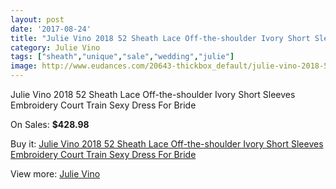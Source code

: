 ```yaml
---
layout: post
date: '2017-08-24'
title: "Julie Vino 2018 52 Sheath Lace Off-the-shoulder Ivory Short Sleeves Embroidery Court Train Sexy Dress For Bride"
category: Julie Vino
tags: ["sheath","unique","sale","wedding","julie"]
image: http://www.eudances.com/20643-thickbox_default/julie-vino-2018-52-sheath-lace-off-the-shoulder-ivory-short-sleeves-embroidery-court-train-sexy-dress-for-bride.jpg
---
```

Julie Vino 2018 52 Sheath Lace Off-the-shoulder Ivory Short Sleeves Embroidery Court Train Sexy Dress For Bride

On Sales: **$428.98**
<a href="https://www.eudances.com/en/julie-vino/6196-julie-vino-2018-52-sheath-lace-off-the-shoulder-ivory-short-sleeves-embroidery-court-train-sexy-dress-for-bride.html"><amp-img layout="responsive" width="600" height="600" src="//www.eudances.com/20643-thickbox_default/julie-vino-2018-52-sheath-lace-off-the-shoulder-ivory-short-sleeves-embroidery-court-train-sexy-dress-for-bride.jpg" alt="Julie Vino 2018 52 Sheath Lace Off-the-shoulder Ivory Short Sleeves Embroidery Court Train Sexy Dress For Bride 0" /></a>
<a href="https://www.eudances.com/en/julie-vino/6196-julie-vino-2018-52-sheath-lace-off-the-shoulder-ivory-short-sleeves-embroidery-court-train-sexy-dress-for-bride.html"><amp-img layout="responsive" width="600" height="600" src="//www.eudances.com/20646-thickbox_default/julie-vino-2018-52-sheath-lace-off-the-shoulder-ivory-short-sleeves-embroidery-court-train-sexy-dress-for-bride.jpg" alt="Julie Vino 2018 52 Sheath Lace Off-the-shoulder Ivory Short Sleeves Embroidery Court Train Sexy Dress For Bride 1" /></a>
<a href="https://www.eudances.com/en/julie-vino/6196-julie-vino-2018-52-sheath-lace-off-the-shoulder-ivory-short-sleeves-embroidery-court-train-sexy-dress-for-bride.html"><amp-img layout="responsive" width="600" height="600" src="//www.eudances.com/20645-thickbox_default/julie-vino-2018-52-sheath-lace-off-the-shoulder-ivory-short-sleeves-embroidery-court-train-sexy-dress-for-bride.jpg" alt="Julie Vino 2018 52 Sheath Lace Off-the-shoulder Ivory Short Sleeves Embroidery Court Train Sexy Dress For Bride 2" /></a>
<a href="https://www.eudances.com/en/julie-vino/6196-julie-vino-2018-52-sheath-lace-off-the-shoulder-ivory-short-sleeves-embroidery-court-train-sexy-dress-for-bride.html"><amp-img layout="responsive" width="600" height="600" src="//www.eudances.com/20644-thickbox_default/julie-vino-2018-52-sheath-lace-off-the-shoulder-ivory-short-sleeves-embroidery-court-train-sexy-dress-for-bride.jpg" alt="Julie Vino 2018 52 Sheath Lace Off-the-shoulder Ivory Short Sleeves Embroidery Court Train Sexy Dress For Bride 3" /></a>

Buy it: [Julie Vino 2018 52 Sheath Lace Off-the-shoulder Ivory Short Sleeves Embroidery Court Train Sexy Dress For Bride](https://www.eudances.com/en/julie-vino/6196-julie-vino-2018-52-sheath-lace-off-the-shoulder-ivory-short-sleeves-embroidery-court-train-sexy-dress-for-bride.html "Julie Vino 2018 52 Sheath Lace Off-the-shoulder Ivory Short Sleeves Embroidery Court Train Sexy Dress For Bride")

View more: [Julie Vino](https://www.eudances.com/en/100-julie-vino "Julie Vino")